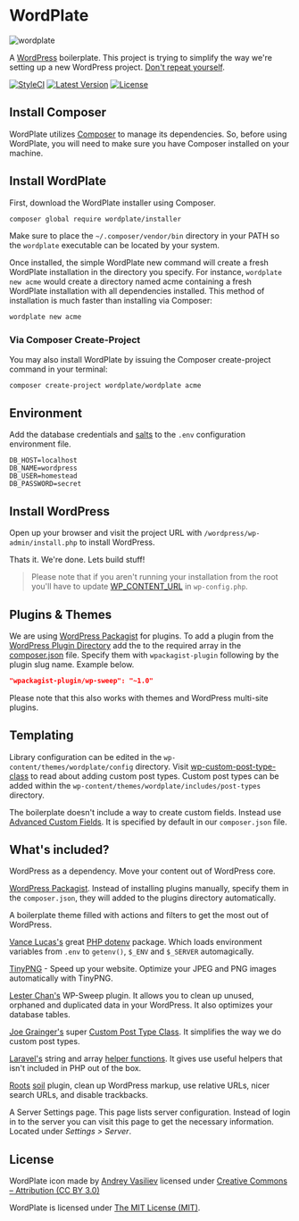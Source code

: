 WordPlate
=========

![wordplate](https://cloud.githubusercontent.com/assets/499192/7115057/a50304e2-e1e4-11e4-8676-979281d2dca5.png)

A [WordPress](https://github.com/WordPress/WordPress) boilerplate. This project is trying to simplify the way we're setting up a new WordPress project. [Don't repeat yourself](http://en.wikipedia.org/wiki/Don't_repeat_yourself).

[![StyleCI](https://styleci.io/repos/13329845/shield?style=flat)](https://styleci.io/repos/13329845)
[![Latest Version](https://img.shields.io/github/release/wordplate/wordplate.svg?style=flat)](https://github.com/wordplate/wordplate/releases)
[![License](https://img.shields.io/packagist/l/wordplate/wordplate.svg?style=flat)](https://packagist.org/packages/wordplate/wordplate)

## Install Composer
WordPlate utilizes [Composer](https://getcomposer.org/) to manage its dependencies. So, before using WordPlate, you will need to make sure you have Composer installed on your machine.

## Install WordPlate
First, download the WordPlate installer using Composer.

```bash
composer global require wordplate/installer
```

Make sure to place the `~/.composer/vendor/bin` directory in your PATH so the `wordplate` executable can be located by your system.

Once installed, the simple WordPlate new command will create a fresh WordPlate installation in the directory you specify. For instance, `wordplate new acme` would create a directory named acme containing a fresh WordPlate installation with all dependencies installed. This method of installation is much faster than installing via Composer:

```bash
wordplate new acme
```

### Via Composer Create-Project
You may also install WordPlate by issuing the Composer create-project command in your terminal:

```bash
composer create-project wordplate/wordplate acme
```

## Environment

Add the database credentials and [salts](https://api.wordpress.org/secret-key/1.1/salt) to the `.env` configuration environment file.

```
DB_HOST=localhost
DB_NAME=wordpress
DB_USER=homestead
DB_PASSWORD=secret
```

## Install WordPress

Open up your browser and visit the project URL with `/wordpress/wp-admin/install.php` to install WordPress.

Thats it. We're done. Lets build stuff!

> Please note that if you aren't running your installation from the root you'll have to update [WP_CONTENT_URL](wp-config.php) in `wp-config.php`.

## Plugins & Themes

We are using [WordPress Packagist](http://wpackagist.org/) for plugins. To add a plugin from the [WordPress Plugin Directory](https://wordpress.org/plugins/) add the to the required array in the [composer.json](composer.json) file. Specify them with `wpackagist-plugin` following by the plugin slug name. Example below.

```json
"wpackagist-plugin/wp-sweep": "~1.0"
```

Please note that this also works with themes and WordPress multi-site plugins.

## Templating
Library configuration can be edited in the `wp-content/themes/wordplate/config` directory. Visit [wp-custom-post-type-class](https://github.com/jjgrainger/wp-custom-post-type-class) to read about adding custom post types. Custom post types can be added within the `wp-content/themes/wordplate/includes/post-types` directory.

The boilerplate doesn't include a way to create custom fields. Instead use [Advanced Custom Fields](http://www.advancedcustomfields.com/). It is specified by default in our `composer.json` file.

## What's included?

WordPress as a dependency. Move your content out of WordPress core.

[WordPress Packagist](http://wpackagist.org/). Instead of installing plugins manually, specify them in the `composer.json`, they will added to the plugins directory automatically.

A boilerplate theme filled with actions and filters to get the most out of WordPress.

[Vance Lucas's](https://github.com/vlucas) great [PHP dotenv](https://github.com/vlucas/phpdotenv) package. Which loads environment variables from `.env` to `getenv()`, `$_ENV` and `$_SERVER` automagically.

[TinyPNG](https://wordpress.org/plugins/tiny-compress-images/) - Speed up your website. Optimize your JPEG and PNG images automatically with TinyPNG.

[Lester Chan's](https://github.com/lesterchan) WP-Sweep plugin. It allows you to clean up unused, orphaned and duplicated data in your WordPress. It also optimizes your database tables.

[Joe Grainger's](https://github.com/jjgrainger) super [Custom Post Type Class](https://github.com/jjgrainger/wp-custom-post-type-class). It simplifies the way we do custom post types.

[Laravel's](http://laravel.com/) string and array [helper functions](http://laravel.com/docs/master/helpers). It gives use useful helpers that isn't included in PHP out of the box.

[Roots](https://github.com/roots) [soil](https://github.com/roots/soil) plugin, clean up WordPress markup, use relative URLs, nicer search URLs, and disable trackbacks.

A Server Settings page. This page lists server configuration. Instead of login in to the server you can visit this page to get the necessary information. Located under *Settings > Server*.

## License

WordPlate icon made by [Andrey Vasiliev](https://thenounproject.com/andvasiliev/) licensed under [Creative Commons – Attribution (CC BY 3.0)](http://creativecommons.org/licenses/by/3.0/us/)

WordPlate is licensed under [The MIT License (MIT)](LICENSE).
